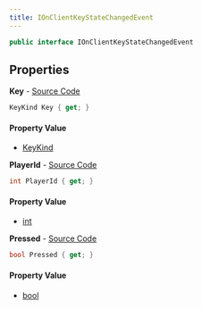 ```yaml
---
title: IOnClientKeyStateChangedEvent
---
```


```csharp
public interface IOnClientKeyStateChangedEvent
```

## Properties

**Key** - [Source Code](https://github.com/swiftly-solution/swiftlys2/blob/master/managed/src/SwiftlyS2.Shared/Modules/Events/EventParams/IOnClientKeyStateChangedEvent.cs#L16)

```csharp
KeyKind Key { get; }
```

#### Property Value

- [KeyKind](/docs/api/shared/events/keykind)

**PlayerId** - [Source Code](https://github.com/swiftly-solution/swiftlys2/blob/master/managed/src/SwiftlyS2.Shared/Modules/Events/EventParams/IOnClientKeyStateChangedEvent.cs#L11)

```csharp
int PlayerId { get; }
```

#### Property Value

- [int](https://learn.microsoft.com/dotnet/api/system.int32)

**Pressed** - [Source Code](https://github.com/swiftly-solution/swiftlys2/blob/master/managed/src/SwiftlyS2.Shared/Modules/Events/EventParams/IOnClientKeyStateChangedEvent.cs#L21)

```csharp
bool Pressed { get; }
```

#### Property Value

- [bool](https://learn.microsoft.com/dotnet/api/system.boolean)

